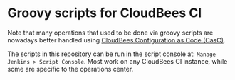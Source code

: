 # Groovy scripts for CloudBees CI

Note that many operations that used to be done via groovy scripts are nowadays better handled using [CloudBees Configuration as Code (CasC)](https://docs.cloudbees.com/docs/cloudbees-ci/latest/casc-oc/casc-landing-page).

The scripts in this repository can be run in the script console at: `Manage Jenkins > Script Console`.
Most work on any CloudBees CI instance, while some are specific to the operations center.

